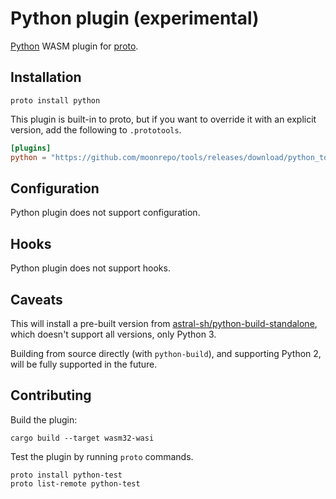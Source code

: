 # Python plugin (experimental)

[Python](https://www.python.org/) WASM plugin for [proto](https://github.com/moonrepo/proto).

## Installation

```shell
proto install python
```

This plugin is built-in to proto, but if you want to override it with an explicit version, add the following to `.prototools`.

```toml
[plugins]
python = "https://github.com/moonrepo/tools/releases/download/python_tool-vX.Y.Z/python_tool.wasm"
```

## Configuration

Python plugin does not support configuration.

## Hooks

Python plugin does not support hooks.

## Caveats

This will install a pre-built version from [astral-sh/python-build-standalone](https://github.com/astral-sh/python-build-standalone), which doesn't support all versions, only Python 3.

Building from source directly (with `python-build`), and supporting Python 2, will be fully supported in the future.

## Contributing

Build the plugin:

```shell
cargo build --target wasm32-wasi
```

Test the plugin by running `proto` commands.

```shell
proto install python-test
proto list-remote python-test
```
